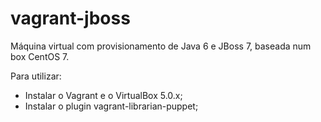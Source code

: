 # vagrant-jboss
Máquina virtual com provisionamento de Java 6 e JBoss 7, baseada num box CentOS 7.

Para utilizar:
- Instalar o Vagrant e o VirtualBox 5.0.x;
- Instalar o plugin vagrant-librarian-puppet;
